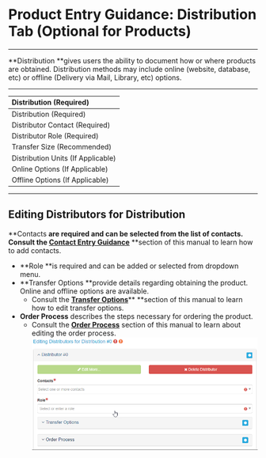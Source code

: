 # Product Entry Guidance: Distribution Tab \(Optional for Products\)

---

**Distribution **gives users the ability to document how or where products are obtained. Distribution methods may include online \(website, database, etc\) or offline \(Delivery via Mail, Library, etc\) options.

---

| Distribution \(Required\) |
| :--- |
| Distribution \(Required\) |
| Distributor Contact \(Required\) |
| Distributor Role \(Required\) |
| Transfer Size \(Recommended\) |
| Distribution Units \(If Applicable\) |
| Online Options \(If Applicable\) |
| Offline Options \(If Applicable\) |



---

## Editing Distributors for Distribution

**Contacts **are required and can be selected from the list of contacts. Consult the [**Contact Entry Guidance**](/contacts.md)** **section of this manual to learn how to add contacts.

* **Role **is required and can be added or selected from dropdown menu.
* **Transfer Options **provide details regarding obtaining the product. Online and offline options are available.
  * Consult the [**Transfer Options**](/record/edit/quality/edit-distributors.md)** **section of this manual to learn how to edit transfer options.
* **Order Process** describes the steps necessary for ordering the product. 
  * Consult the [**Order Process**](/record/edit/quality/order-process.md) section of this manual to learn about editing the order process.![](/assets/editing_distributors_for_distribution_window.png)




